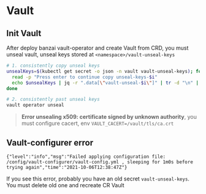 # Vault


## Init Vault
After deploy banzai vault-operator and create Vault from CRD, you must unseal vault, 
unseal keys stored at `<namespace>/vault-unseal-keys`

```bash
# 1. consistently copy unseal keys
unsealKeys=$(kubectl get secret -o json -n vault vault-unseal-keys); for i in {0..3}; do
  read -p "Press enter to continue copy unseal-keys-$i"
  echo $unsealKeys | jq -r ".data[\"vault-unseal-$i\"]" | tr -d "\n" | base64 -d | xclip -selection clipboard
done 

# 2. consistently past unseal keys
vault operator unseal
```

>**Error unsealing x509: certificate signed by unknown authority**, 
  you must configure cacert, env `VAULT_CACERT=/vault/tls/ca.crt`

## Vault-configurer error

```log
{"level":"info","msg":"Failed applying configuration file: /config/vault-configurer/vault-config.yml , sleeping for 1m0s before trying again","time":"2021-10-06T12:38:47Z"}
```

If you see this error, probably you have an old secret `vault-unseal-keys`. You must delete old one and recreate CR Vault